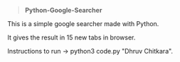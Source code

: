 >**Python-Google-Searcher**

This is a simple google searcher made with Python.

It gives the result in 15 new tabs in browser.

Instructions to run ->
                      python3 code.py "Dhruv Chitkara".
